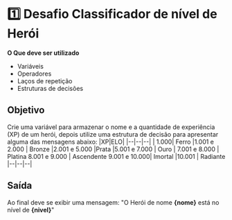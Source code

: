 
# 1️⃣ Desafio Classificador de nível de Herói

**O Que deve ser utilizado**

- Variáveis
- Operadores
- Laços de repetição
- Estruturas de decisões

## Objetivo

Crie uma variável para armazenar o nome e a quantidade de experiência (XP) de um herói, depois utilize uma estrutura de decisão para apresentar alguma das mensagens abaixo:
|XP|ELO|
|--|--|--|
 | 1.000| Ferro
 |1.001 e 2.000 | Bronze
 |2.001 e 5.000 |Prata
 |5.001 e 7.000 | Ouro
 | 7.001 e 8.000 | Platina
 8.001 e 9.000 | Ascendente
 9.001 e 10.000| Imortal
|10.001 | Radiante
|--|--|--|

## Saída

Ao final deve se exibir uma mensagem:
"O Herói de nome **{nome}** está no nível de **{nivel}**"

 
